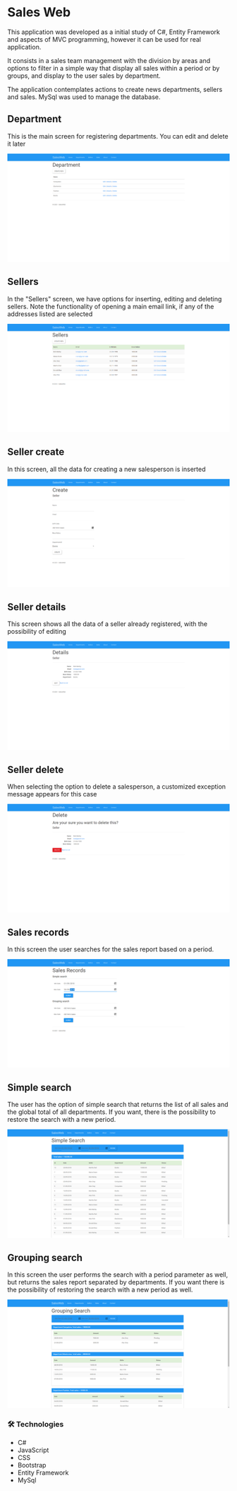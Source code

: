 # Sales Web

This application was developed as a initial study of C#, Entity Framework and aspects of MVC programming, however it can be used for real application.

It consists in a sales team management with the division by areas and options to filter in a simple way that display all sales within a period or by groups, and display to the user sales by department.

The application contemplates actions to create news departments, sellers and sales. MySql was used to manage the database.

<h2>Department</h2>

<p>This is the main screen for registering departments. You can edit and delete it later</p>

![index_department](https://github.com/LeopoldoLeonardi/SalesWeb/blob/master/ReadmeFiles/screenshot/index_department.PNG)

<h2>Sellers</h2>

<p>In the "Sellers" screen, we have options for inserting, editing and deleting sellers. Note the functionality of opening a main email link, if any of the addresses listed are selected</p>

![index_sellers](https://github.com/LeopoldoLeonardi/SalesWeb/blob/master/ReadmeFiles/screenshot/index_sellers.PNG)

<h2>Seller create</h2>

<p>In this screen, all the data for creating a new salesperson is inserted</p>

![sellers_creat](https://github.com/LeopoldoLeonardi/SalesWeb/blob/master/ReadmeFiles/screenshot/sellersCreat.PNG)

<h2>Seller details</h2>

<p>This screen shows all the data of a seller already registered, with the possibility of editing</p>

![sellers_details](https://github.com/LeopoldoLeonardi/SalesWeb/blob/master/ReadmeFiles/screenshot/sellersDetails.PNG)

<h2>Seller delete</h2>

<p>When selecting the option to delete a salesperson, a customized exception message appears for this case</p>

![sellers_delete](https://github.com/LeopoldoLeonardi/SalesWeb/blob/master/ReadmeFiles/screenshot/sellersDelete.PNG)

<h2>Sales records</h2>

<p>In this screen the user searches for the sales report based on a period.</p>

![index_salesrecords](https://github.com/LeopoldoLeonardi/SalesWeb/blob/master/ReadmeFiles/screenshot/index_salesRecords.PNG)

<h2>Simple search</h2>

<p>The user has the option of simple search that returns the list of all sales and the global total of all departments. If you want, there is the possibility to restore the search with a new period.</p>

![simple_search](https://github.com/LeopoldoLeonardi/SalesWeb/blob/master/ReadmeFiles/screenshot/simpleSearch.PNG)

<h2>Grouping search</h2>

<p>In this screen the user performs the search with a period parameter as well, but returns the sales report separated by departments. If you want there is the possibility of restoring the search with a new period as well.</p>

![grouping_search](https://github.com/LeopoldoLeonardi/SalesWeb/blob/master/ReadmeFiles/screenshot/groupingSearch.PNG)


### 🛠 Technologies
- C#
- JavaScript
- CSS
- Bootstrap
- Entity Framework
- MySql
